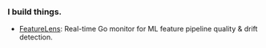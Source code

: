 ### I build things.

- [FeatureLens](https://github.com/sanspareilsmyn/FeatureLens): Real-time Go monitor for ML feature pipeline quality & drift detection.

